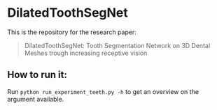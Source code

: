 # DilatedToothSegNet

This is the repository for the research paper: <br>
> DilatedToothSegNet: Tooth Segmentation Network on 3D Dental Meshes trough increasing receptive vision

## How to run it:
Run `python run_experiment_teeth.py -h` to get an overview on the argument available. 
